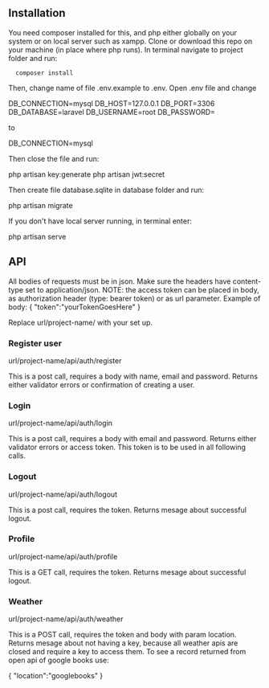 ## Installation
You need composer installed for this, and php either globally on your system or on local server such as xampp. Clone or download this repo on your machine (in place where php runs). In terminal navigate to project folder and run:
```
  composer install
```
Then, change name of file .env.example to .env. Open .env file and change

  DB_CONNECTION=mysql
  DB_HOST=127.0.0.1
  DB_PORT=3306
  DB_DATABASE=laravel
  DB_USERNAME=root
  DB_PASSWORD=

to

  DB_CONNECTION=mysql

Then close the file and run:

  php artisan key:generate
  php artisan jwt:secret

Then create file database.sqlite in database folder and run:

  php artisan migrate

If you don't have local server running, in terminal enter:

  php artisan serve  

## API

All bodies of requests must be in json. Make sure the headers have content-type set to application/json.
NOTE: the access token can be placed in body, as authorization header (type: bearer token) or as url parameter. Example of body:
{
  "token":"yourTokenGoesHere"
}


Replace url/project-name/ with your set up.

### Register user

url/project-name/api/auth/register

This is a post call, requires a body with name, email and password. Returns either validator errors or confirmation of creating a user.

### Login

url/project-name/api/auth/login

This is a post call, requires a body with email and password. Returns either validator errors or access token. This token is to be used in all following calls.

### Logout

url/project-name/api/auth/logout

This is a post call, requires the token. Returns mesage about successful logout.

### Profile

url/project-name/api/auth/profile

This is a GET call, requires the token. Returns mesage about successful logout.

### Weather

url/project-name/api/auth/weather

This is a POST call, requires the token and body with param location. Returns mesage about not having a key, because all weather apis are closed and require a key to access them. To see a record returned from open api of google books use:

{
  "location":"googlebooks"
}
